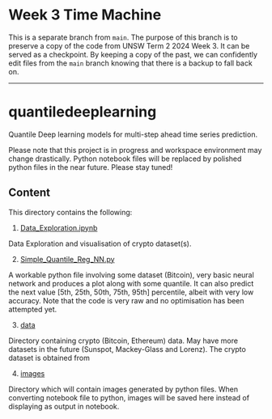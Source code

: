 # Week 3 Time Machine

This is a separate branch from `main`. The purpose of this branch is to preserve a copy of the code from UNSW Term 2 2024 Week 3. It can be served as a checkpoint. By keeping a copy of the past, we can confidently edit files from the `main` branch knowing that there is a backup to fall back on.

_____________________

# quantiledeeplearning
Quantile Deep learning models for multi-step ahead time series prediction.

Please note that this project is in progress and workspace environment may change drastically. Python notebook files will be replaced by polished python files in the near future. Please stay tuned!

## Content

This directory contains the following:

1. [Data_Exploration.ipynb](Data_Exploration.ipynb)

Data Exploration and visualisation of crypto dataset(s). 

2. [Simple_Quantile_Reg_NN.py](Simple_Quantile_Reg_NN.py)

A workable python file involving some dataset (Bitcoin), very basic neural network and produces a plot along with some quantile. It can also predict the next value [5th, 25th, 50th, 75th, 95th] percentile, albeit with very low accuracy. Note that the code is very raw and no optimisation has been attempted yet.

3. [data](data/)

Directory containing crypto (Bitcoin, Ethereum) data. May have more datasets in the future (Sunspot, Mackey-Glass and Lorenz). The crypto dataset is obtained from

4. [images](images/)

Directory which will contain images generated by python files. When converting notebook file to python, images will be saved here instead of displaying as output in notebook.
